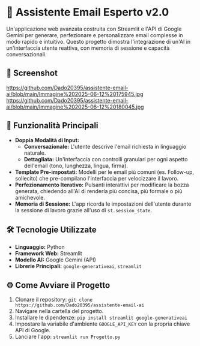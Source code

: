 # 🤖 Assistente Email Esperto v2.0

Un'applicazione web avanzata costruita con Streamlit e l'API di Google Gemini per generare, perfezionare e personalizzare email complesse in modo rapido e intuitivo. Questo progetto dimostra l'integrazione di un'AI in un'interfaccia utente reattiva, con memoria di sessione e capacità conversazionali.

## 📸 Screenshot
https://github.com/Dado20395/assistente-email-ai/blob/main/Immagine%202025-06-12%20175945.jpg
https://github.com/Dado20395/assistente-email-ai/blob/main/Immagine%202025-06-12%20180045.jpg


## 🚀 Funzionalità Principali

- **Doppia Modalità di Input:**
    - **Conversazionale:** L'utente descrive l'email richiesta in linguaggio naturale.
    - **Dettagliata:** Un'interfaccia con controlli granulari per ogni aspetto dell'email (tono, lunghezza, lingua, firma).
- **Template Pre-impostati:** Modelli per le email più comuni (es. Follow-up, sollecito) che pre-compilano l'interfaccia per velocizzare il lavoro.
- **Perfezionamento Iterativo:** Pulsanti interattivi per modificare la bozza generata, chiedendo all'AI di renderla più concisa, più formale o più amichevole.
- **Memoria di Sessione:** L'app ricorda le impostazioni dell'utente durante la sessione di lavoro grazie all'uso di `st.session_state`.

## 🛠️ Tecnologie Utilizzate

- **Linguaggio:** Python
- **Framework Web:** Streamlit
- **Modello AI:** Google Gemini (API)
- **Librerie Principali:** `google-generativeai`, `streamlit`

## ⚙️ Come Avviare il Progetto

1.  Clonare il repository: `git clone https://github.com/Dado20395/assistente-email-ai`
2.  Navigare nella cartella del progetto.
3.  Installare le dipendenze: `pip install streamlit google-generativeai`
4.  Impostare la variabile d'ambiente `GOOGLE_API_KEY` con la propria chiave API di Google.
5.  Lanciare l'app: `streamlit run Progetto.py`
